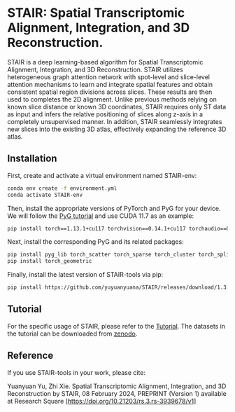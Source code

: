 # STAIR: Spatial Transcriptomic Alignment, Integration, and 3D Reconstruction.

STAIR is a deep learning-based algorithm for Spatial Transcriptomic Alignment, Integration, and 3D Reconstruction. STAIR utilizes heterogeneous graph attention network with spot-level and slice-level attention mechanisms to learn and integrate spatial features and obtain consistent spatial region divisions across slices. These results are then used to completes the 2D alignment. Unlike previous methods relying on known slice distance or known 3D coordinates, STAIR requires only ST data as input and infers the relative positioning of slices along z-axis in a completely unsupervised manner. In addition, STAIR seamlessly integrates new slices into the existing 3D atlas, effectively expanding the reference 3D atlas. 


## Installation

First, create and activate a virtual environment named STAIR-env:

```bash
conda env create -f environment.yml
conda activate STAIR-env
```
Then, install the appropriate versions of PyTorch and PyG for your device. We will follow the [PyG tutorial](https://pytorch-geometric.readthedocs.io/en/latest/install/installation.html) and use CUDA 11.7 as an example:

```bash
pip install torch==1.13.1+cu117 torchvision==0.14.1+cu117 torchaudio==0.13.1 --extra-index-url https://download.pytorch.org/whl/cu117
```

Next, install the corresponding PyG and its related packages:
```bash
pip install pyg_lib torch_scatter torch_sparse torch_cluster torch_spline_conv -f https://data.pyg.org/whl/torch-1.13.1+cu117.html
pip install torch_geometric
```

Finally, install the latest version of STAIR-tools via pip:

```bash
pip install https://github.com/yuyuanyuana/STAIR/releases/download/1.3.1/STAIR_tools-1.3.1-py3-none-any.whl 
```

## Tutorial
For the specific usage of STAIR, please refer to the [Tutorial](https://stair-tutorial.readthedocs.io/en/latest/STAIR-Tutorial.html). The datasets in the tutorial can be downloaded from [zenodo](https://zenodo.org/records/11084262).

## Reference

If you use STAIR-tools in your work, please cite:

Yuanyuan Yu, Zhi Xie. Spatial Transcriptomic Alignment, Integration, and 3D Reconstruction by STAIR, 08 February 2024, PREPRINT (Version 1) available at Research Square [https://doi.org/10.21203/rs.3.rs-3939678/v1]
